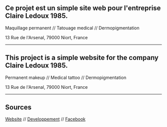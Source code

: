Ce projet est un simple site web pour l'entreprise Claire Ledoux 1985.
---
Maquillage permanent // Tatouage medical // Dermopigmentation

13 Rue de l'Arsenal, 79000 Niort, France

---

This project is a simple website for the company Claire Ledoux 1985.
---
Permanent makeup // Medical tattoo // Dermopigmentation

13 Rue de l'Arsenal, 79000 Niort, France

---

Sources
---
[Website](http://claireledoux1985.fr/) // 
[Developpement](https://mnicof.github.io/claire_ledoux_1985/) // 
[Facebook](https://www.facebook.com/claireledoux1985/)



